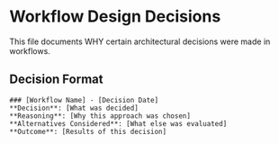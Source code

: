 # Workflow Design Decisions

This file documents WHY certain architectural decisions were made in workflows.

## Decision Format
```
### [Workflow Name] - [Decision Date]
**Decision**: [What was decided]
**Reasoning**: [Why this approach was chosen]
**Alternatives Considered**: [What else was evaluated]
**Outcome**: [Results of this decision]
```

<!-- Decisions automatically added below -->
